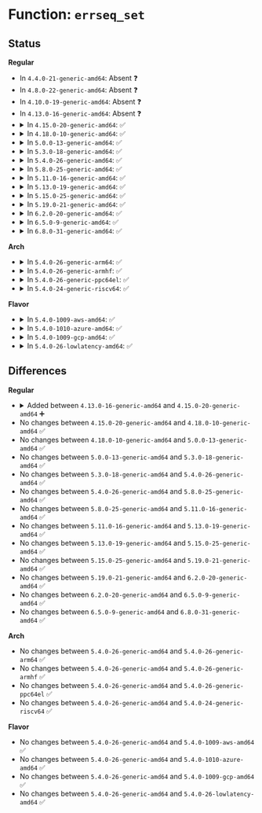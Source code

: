 # Function: <code>errseq_set</code>

## Status
<b>Regular</b>
<ul>
<li>
In <code>4.4.0-21-generic-amd64</code>: Absent ❓
</li>
<li>
In <code>4.8.0-22-generic-amd64</code>: Absent ❓
</li>
<li>
In <code>4.10.0-19-generic-amd64</code>: Absent ❓
</li>
<li>
In <code>4.13.0-16-generic-amd64</code>: Absent ❓
</li>
<li>
<details>
<summary>In <code>4.15.0-20-generic-amd64</code>: ✅</summary>

```c
errseq_t errseq_set(errseq_t * eseq, int err)
```

```json
{
  "name": "errseq_set",
  "collision_type": "Unique Global",
  "inline_type": "No",
  "funcs": [
    {
      "addr": 18446744071583664624,
      "name": "errseq_set",
      "external": true,
      "loc": "lib/errseq.c:58",
      "file": "lib/errseq.c",
      "inline": "seen, unknown",
      "caller_inline": [],
      "caller_func": []
    }
  ],
  "symbols": [
    {
      "addr": 18446744071583664624,
      "name": "errseq_set",
      "section": ".text",
      "bind": "STB_GLOBAL",
      "size": 107
    }
  ]
}
```
</details>
</li>
<li>
<details>
<summary>In <code>4.18.0-10-generic-amd64</code>: ✅</summary>

```c
errseq_t errseq_set(errseq_t * eseq, int err)
```

```json
{
  "name": "errseq_set",
  "collision_type": "Unique Global",
  "inline_type": "No",
  "funcs": [
    {
      "addr": 18446744071583882304,
      "name": "errseq_set",
      "external": true,
      "loc": "lib/errseq.c:58",
      "file": "lib/errseq.c",
      "inline": "seen, unknown",
      "caller_inline": [],
      "caller_func": []
    }
  ],
  "symbols": [
    {
      "addr": 18446744071583882304,
      "name": "errseq_set",
      "section": ".text",
      "bind": "STB_GLOBAL",
      "size": 106
    }
  ]
}
```
</details>
</li>
<li>
<details>
<summary>In <code>5.0.0-13-generic-amd64</code>: ✅</summary>

```c
errseq_t errseq_set(errseq_t * eseq, int err)
```

```json
{
  "name": "errseq_set",
  "collision_type": "Unique Global",
  "inline_type": "No",
  "funcs": [
    {
      "addr": 18446744071583966480,
      "name": "errseq_set",
      "external": true,
      "loc": "lib/errseq.c:58",
      "file": "lib/errseq.c",
      "inline": "seen, unknown",
      "caller_inline": [],
      "caller_func": []
    }
  ],
  "symbols": [
    {
      "addr": 18446744071583966480,
      "name": "errseq_set",
      "section": ".text",
      "bind": "STB_GLOBAL",
      "size": 106
    }
  ]
}
```
</details>
</li>
<li>
<details>
<summary>In <code>5.3.0-18-generic-amd64</code>: ✅</summary>

```c
errseq_t errseq_set(errseq_t * eseq, int err)
```

```json
{
  "name": "errseq_set",
  "collision_type": "Unique Global",
  "inline_type": "No",
  "funcs": [
    {
      "addr": 18446744071584146352,
      "name": "errseq_set",
      "external": true,
      "loc": "lib/errseq.c:58",
      "file": "lib/errseq.c",
      "inline": "seen, unknown",
      "caller_inline": [],
      "caller_func": []
    }
  ],
  "symbols": [
    {
      "addr": 18446744071584146352,
      "name": "errseq_set",
      "section": ".text",
      "bind": "STB_GLOBAL",
      "size": 105
    }
  ]
}
```
</details>
</li>
<li>
<details>
<summary>In <code>5.4.0-26-generic-amd64</code>: ✅</summary>

```c
errseq_t errseq_set(errseq_t * eseq, int err)
```

```json
{
  "name": "errseq_set",
  "collision_type": "Unique Global",
  "inline_type": "No",
  "funcs": [
    {
      "addr": 18446744071584269008,
      "name": "errseq_set",
      "external": true,
      "loc": "lib/errseq.c:58",
      "file": "lib/errseq.c",
      "inline": "seen, unknown",
      "caller_inline": [],
      "caller_func": []
    }
  ],
  "symbols": [
    {
      "addr": 18446744071584269008,
      "name": "errseq_set",
      "section": ".text",
      "bind": "STB_GLOBAL",
      "size": 105
    }
  ]
}
```
</details>
</li>
<li>
<details>
<summary>In <code>5.8.0-25-generic-amd64</code>: ✅</summary>

```c
errseq_t errseq_set(errseq_t * eseq, int err)
```

```json
{
  "name": "errseq_set",
  "collision_type": "Unique Global",
  "inline_type": "No",
  "funcs": [
    {
      "addr": 18446744071584676928,
      "name": "errseq_set",
      "external": true,
      "loc": "lib/errseq.c:58",
      "file": "lib/errseq.c",
      "inline": "seen, unknown",
      "caller_inline": [],
      "caller_func": [
        "mm/filemap.c:generic_file_direct_write",
        "mm/filemap.c:page_endio",
        "mm/filemap.c:__filemap_set_wb_err",
        "mm/page-writeback.c:__writepage",
        "mm/vmscan.c:pageout",
        "mm/memory-failure.c:me_pagecache_dirty",
        "fs/buffer.c:__block_write_full_page",
        "fs/buffer.c:mark_buffer_write_io_error",
        "fs/buffer.c:mark_buffer_write_io_error",
        "fs/buffer.c:mark_buffer_write_io_error",
        "fs/mpage.c:__mpage_writepage",
        "fs/dax.c:dax_writeback_mapping_range",
        "fs/iomap/buffered-io.c:iomap_writepage_map",
        "fs/iomap/buffered-io.c:iomap_finish_page_writeback",
        "fs/ext4/page-io.c:ext4_end_bio",
        "fs/ext4/page-io.c:ext4_finish_bio",
        "fs/fuse/file.c:fuse_writepage_locked",
        "fs/fuse/file.c:fuse_writepage_end"
      ]
    }
  ],
  "symbols": [
    {
      "addr": 18446744071584676928,
      "name": "errseq_set",
      "section": ".text",
      "bind": "STB_GLOBAL",
      "size": 111
    }
  ]
}
```
</details>
</li>
<li>
<details>
<summary>In <code>5.11.0-16-generic-amd64</code>: ✅</summary>

```c
errseq_t errseq_set(errseq_t * eseq, int err)
```

```json
{
  "name": "errseq_set",
  "collision_type": "Unique Global",
  "inline_type": "No",
  "funcs": [
    {
      "addr": 18446744071584794544,
      "name": "errseq_set",
      "external": true,
      "loc": "lib/errseq.c:59",
      "file": "lib/errseq.c",
      "inline": "seen, unknown",
      "caller_inline": [],
      "caller_func": [
        "mm/filemap.c:generic_file_direct_write",
        "mm/filemap.c:page_endio",
        "mm/filemap.c:__filemap_set_wb_err",
        "mm/page-writeback.c:__writepage",
        "mm/vmscan.c:pageout",
        "mm/memory-failure.c:me_pagecache_dirty",
        "fs/buffer.c:__block_write_full_page",
        "fs/buffer.c:mark_buffer_write_io_error",
        "fs/buffer.c:mark_buffer_write_io_error",
        "fs/buffer.c:mark_buffer_write_io_error",
        "fs/mpage.c:__mpage_writepage",
        "fs/dax.c:dax_writeback_mapping_range",
        "fs/iomap/buffered-io.c:iomap_writepage_map",
        "fs/iomap/buffered-io.c:iomap_finish_page_writeback",
        "fs/ext4/page-io.c:ext4_end_bio",
        "fs/ext4/page-io.c:ext4_finish_bio",
        "fs/fuse/file.c:fuse_writepage_locked",
        "fs/fuse/file.c:fuse_writepage_end"
      ]
    }
  ],
  "symbols": [
    {
      "addr": 18446744071584794544,
      "name": "errseq_set",
      "section": ".text",
      "bind": "STB_GLOBAL",
      "size": 111
    }
  ]
}
```
</details>
</li>
<li>
<details>
<summary>In <code>5.13.0-19-generic-amd64</code>: ✅</summary>

```c
errseq_t errseq_set(errseq_t * eseq, int err)
```

```json
{
  "name": "errseq_set",
  "collision_type": "Unique Global",
  "inline_type": "No",
  "funcs": [
    {
      "addr": 18446744071584838688,
      "name": "errseq_set",
      "external": true,
      "loc": "lib/errseq.c:59",
      "file": "lib/errseq.c",
      "inline": "seen, unknown",
      "caller_inline": [],
      "caller_func": [
        "mm/filemap.c:generic_file_direct_write",
        "mm/filemap.c:page_endio",
        "mm/filemap.c:__filemap_set_wb_err",
        "mm/page-writeback.c:__writepage",
        "mm/vmscan.c:pageout",
        "mm/memory-failure.c:me_pagecache_dirty",
        "fs/buffer.c:__block_write_full_page",
        "fs/buffer.c:mark_buffer_write_io_error",
        "fs/buffer.c:mark_buffer_write_io_error",
        "fs/buffer.c:mark_buffer_write_io_error",
        "fs/mpage.c:__mpage_writepage",
        "fs/dax.c:dax_writeback_mapping_range",
        "fs/iomap/buffered-io.c:iomap_writepage_map",
        "fs/iomap/buffered-io.c:iomap_finish_ioend",
        "fs/ext4/page-io.c:ext4_end_bio",
        "fs/ext4/page-io.c:ext4_finish_bio",
        "fs/fuse/file.c:fuse_writepage_locked",
        "fs/fuse/file.c:fuse_writepage_end"
      ]
    }
  ],
  "symbols": [
    {
      "addr": 18446744071584838688,
      "name": "errseq_set",
      "section": ".text",
      "bind": "STB_GLOBAL",
      "size": 111
    }
  ]
}
```
</details>
</li>
<li>
<details>
<summary>In <code>5.15.0-25-generic-amd64</code>: ✅</summary>

```c
errseq_t errseq_set(errseq_t * eseq, int err)
```

```json
{
  "name": "errseq_set",
  "collision_type": "Unique Global",
  "inline_type": "No",
  "funcs": [
    {
      "addr": 18446744071585258064,
      "name": "errseq_set",
      "external": true,
      "loc": "lib/errseq.c:59",
      "file": "lib/errseq.c",
      "inline": "seen, unknown",
      "caller_inline": [],
      "caller_func": [
        "mm/filemap.c:generic_file_direct_write",
        "mm/filemap.c:page_endio",
        "mm/filemap.c:__filemap_set_wb_err",
        "mm/page-writeback.c:__writepage",
        "mm/vmscan.c:pageout",
        "mm/memory-failure.c:me_pagecache_dirty",
        "fs/buffer.c:__block_write_full_page",
        "fs/buffer.c:mark_buffer_write_io_error",
        "fs/buffer.c:mark_buffer_write_io_error",
        "fs/buffer.c:mark_buffer_write_io_error",
        "fs/mpage.c:__mpage_writepage",
        "fs/dax.c:dax_writeback_mapping_range",
        "fs/iomap/buffered-io.c:iomap_writepage_map",
        "fs/iomap/buffered-io.c:iomap_finish_ioend",
        "fs/ext4/page-io.c:ext4_end_bio",
        "fs/ext4/page-io.c:ext4_finish_bio",
        "fs/fuse/dir.c:fuse_flush_time_update",
        "fs/fuse/file.c:fuse_writepage_locked",
        "fs/fuse/file.c:fuse_writepage_end"
      ]
    }
  ],
  "symbols": [
    {
      "addr": 18446744071585258064,
      "name": "errseq_set",
      "section": ".text",
      "bind": "STB_GLOBAL",
      "size": 111
    }
  ]
}
```
</details>
</li>
<li>
<details>
<summary>In <code>5.19.0-21-generic-amd64</code>: ✅</summary>

```c
errseq_t errseq_set(errseq_t * eseq, int err)
```

```json
{
  "name": "errseq_set",
  "collision_type": "Unique Global",
  "inline_type": "No",
  "funcs": [
    {
      "addr": 18446744071586100704,
      "name": "errseq_set",
      "external": true,
      "loc": "lib/errseq.c:59",
      "file": "lib/errseq.c",
      "inline": "seen, unknown",
      "caller_inline": [],
      "caller_func": [
        "mm/filemap.c:dio_warn_stale_pagecache",
        "mm/filemap.c:page_endio",
        "mm/filemap.c:__filemap_set_wb_err",
        "mm/page-writeback.c:__writepage",
        "mm/vmscan.c:pageout",
        "mm/memory-failure.c:me_pagecache_dirty",
        "fs/buffer.c:__block_write_full_page",
        "fs/buffer.c:mark_buffer_write_io_error",
        "fs/buffer.c:mark_buffer_write_io_error",
        "fs/buffer.c:mark_buffer_write_io_error",
        "fs/mpage.c:__mpage_writepage",
        "fs/dax.c:dax_writeback_mapping_range",
        "fs/iomap/buffered-io.c:iomap_writepage_map",
        "fs/iomap/buffered-io.c:iomap_finish_ioend",
        "fs/ext4/page-io.c:ext4_end_bio",
        "fs/ext4/page-io.c:ext4_finish_bio",
        "fs/fuse/dir.c:fuse_flush_time_update",
        "fs/fuse/file.c:fuse_vma_close",
        "fs/fuse/file.c:fuse_writepage_locked",
        "fs/fuse/file.c:fuse_writepage_end"
      ]
    }
  ],
  "symbols": [
    {
      "addr": 18446744071586100704,
      "name": "errseq_set",
      "section": ".text",
      "bind": "STB_GLOBAL",
      "size": 139
    }
  ]
}
```
</details>
</li>
<li>
<details>
<summary>In <code>6.2.0-20-generic-amd64</code>: ✅</summary>

```c
errseq_t errseq_set(errseq_t * eseq, int err)
```

```json
{
  "name": "errseq_set",
  "collision_type": "Unique Global",
  "inline_type": "No",
  "funcs": [
    {
      "addr": 18446744071587085552,
      "name": "errseq_set",
      "external": true,
      "loc": "lib/errseq.c:59",
      "file": "lib/errseq.c",
      "inline": "seen, unknown",
      "caller_inline": [],
      "caller_func": [
        "mm/filemap.c:dio_warn_stale_pagecache",
        "mm/filemap.c:page_endio",
        "mm/filemap.c:__filemap_set_wb_err",
        "mm/page-writeback.c:__writepage",
        "mm/vmscan.c:pageout",
        "mm/memory-failure.c:me_pagecache_dirty",
        "fs/buffer.c:__block_write_full_page",
        "fs/buffer.c:mark_buffer_write_io_error",
        "fs/buffer.c:mark_buffer_write_io_error",
        "fs/buffer.c:mark_buffer_write_io_error",
        "fs/mpage.c:__mpage_writepage",
        "fs/dax.c:dax_writeback_mapping_range",
        "fs/iomap/buffered-io.c:iomap_writepage_map",
        "fs/iomap/buffered-io.c:iomap_finish_ioend",
        "fs/ext4/page-io.c:ext4_end_bio",
        "fs/ext4/page-io.c:ext4_finish_bio",
        "fs/fuse/dir.c:fuse_flush_time_update",
        "fs/fuse/file.c:fuse_vma_close",
        "fs/fuse/file.c:fuse_writepage_locked",
        "fs/fuse/file.c:fuse_writepage_end"
      ]
    }
  ],
  "symbols": [
    {
      "addr": 18446744071587085552,
      "name": "errseq_set",
      "section": ".text",
      "bind": "STB_GLOBAL",
      "size": 139
    }
  ]
}
```
</details>
</li>
<li>
<details>
<summary>In <code>6.5.0-9-generic-amd64</code>: ✅</summary>

```c
errseq_t errseq_set(errseq_t * eseq, int err)
```

```json
{
  "name": "errseq_set",
  "collision_type": "Unique Global",
  "inline_type": "No",
  "funcs": [
    {
      "addr": 18446744071587344560,
      "name": "errseq_set",
      "external": true,
      "loc": "lib/errseq.c:59",
      "file": "lib/errseq.c",
      "inline": "seen, unknown",
      "caller_inline": [],
      "caller_func": [
        "mm/filemap.c:dio_warn_stale_pagecache",
        "mm/filemap.c:__filemap_set_wb_err",
        "mm/page-writeback.c:writepage_cb",
        "mm/vmscan.c:pageout",
        "mm/memory-failure.c:me_pagecache_dirty",
        "fs/buffer.c:__block_write_full_folio",
        "fs/buffer.c:mark_buffer_write_io_error",
        "fs/buffer.c:mark_buffer_write_io_error",
        "fs/buffer.c:mark_buffer_write_io_error",
        "fs/mpage.c:__mpage_writepage",
        "fs/mpage.c:mpage_write_end_io",
        "fs/dax.c:dax_writeback_mapping_range",
        "fs/iomap/buffered-io.c:iomap_writepage_map",
        "fs/iomap/buffered-io.c:iomap_finish_ioend",
        "fs/ext4/page-io.c:ext4_end_bio",
        "fs/ext4/page-io.c:ext4_finish_bio",
        "fs/fuse/dir.c:fuse_flush_time_update",
        "fs/fuse/file.c:fuse_vma_close",
        "fs/fuse/file.c:fuse_writepage_locked",
        "fs/fuse/file.c:fuse_writepage_end"
      ]
    }
  ],
  "symbols": [
    {
      "addr": 18446744071587344560,
      "name": "errseq_set",
      "section": ".text",
      "bind": "STB_GLOBAL",
      "size": 139
    }
  ]
}
```
</details>
</li>
<li>
<details>
<summary>In <code>6.8.0-31-generic-amd64</code>: ✅</summary>

```c
errseq_t errseq_set(errseq_t * eseq, int err)
```

```json
{
  "name": "errseq_set",
  "collision_type": "Unique Global",
  "inline_type": "No",
  "funcs": [
    {
      "addr": 18446744071587628016,
      "name": "errseq_set",
      "external": true,
      "loc": "lib/errseq.c:59",
      "file": "lib/errseq.c",
      "inline": "seen, unknown",
      "caller_inline": [],
      "caller_func": [
        "mm/filemap.c:dio_warn_stale_pagecache",
        "mm/filemap.c:__filemap_set_wb_err",
        "mm/page-writeback.c:writepage_cb",
        "mm/vmscan.c:pageout",
        "mm/memory-failure.c:me_pagecache_dirty",
        "fs/buffer.c:__block_write_full_folio",
        "fs/buffer.c:mark_buffer_write_io_error",
        "fs/buffer.c:mark_buffer_write_io_error",
        "fs/buffer.c:mark_buffer_write_io_error",
        "fs/mpage.c:__mpage_writepage",
        "fs/mpage.c:mpage_write_end_io",
        "fs/dax.c:dax_writeback_mapping_range",
        "fs/iomap/buffered-io.c:iomap_writepage_map",
        "fs/iomap/buffered-io.c:iomap_finish_ioend",
        "fs/ext4/page-io.c:ext4_end_bio",
        "fs/ext4/page-io.c:ext4_finish_bio",
        "fs/fuse/dir.c:fuse_flush_time_update",
        "fs/fuse/file.c:fuse_vma_close",
        "fs/fuse/file.c:fuse_writepage_locked",
        "fs/fuse/file.c:fuse_writepage_end"
      ]
    }
  ],
  "symbols": [
    {
      "addr": 18446744071587628016,
      "name": "errseq_set",
      "section": ".text",
      "bind": "STB_GLOBAL",
      "size": 139
    }
  ]
}
```
</details>
</li>
</ul>
<b>Arch</b>
<ul>
<li>
<details>
<summary>In <code>5.4.0-26-generic-arm64</code>: ✅</summary>

```c
errseq_t errseq_set(errseq_t * eseq, int err)
```

```json
{
  "name": "errseq_set",
  "collision_type": "Unique Global",
  "inline_type": "No",
  "funcs": [
    {
      "addr": 18446603336496153048,
      "name": "errseq_set",
      "external": true,
      "loc": "lib/errseq.c:58",
      "file": "lib/errseq.c",
      "inline": "seen, unknown",
      "caller_inline": [],
      "caller_func": []
    }
  ],
  "symbols": [
    {
      "addr": 18446603336496153048,
      "name": "errseq_set",
      "section": ".text",
      "bind": "STB_GLOBAL",
      "size": 176
    }
  ]
}
```
</details>
</li>
<li>
<details>
<summary>In <code>5.4.0-26-generic-armhf</code>: ✅</summary>

```c
errseq_t errseq_set(errseq_t * eseq, int err)
```

```json
{
  "name": "errseq_set",
  "collision_type": "Unique Global",
  "inline_type": "No",
  "funcs": [
    {
      "addr": 3229473580,
      "name": "errseq_set",
      "external": true,
      "loc": "lib/errseq.c:58",
      "file": "lib/errseq.c",
      "inline": "seen, unknown",
      "caller_inline": [],
      "caller_func": []
    }
  ],
  "symbols": [
    {
      "addr": 3229473580,
      "name": "errseq_set",
      "section": ".text",
      "bind": "STB_GLOBAL",
      "size": 196
    }
  ]
}
```
</details>
</li>
<li>
<details>
<summary>In <code>5.4.0-26-generic-ppc64el</code>: ✅</summary>

```c
errseq_t errseq_set(errseq_t * eseq, int err)
```

```json
{
  "name": "errseq_set",
  "collision_type": "Unique Global",
  "inline_type": "No",
  "funcs": [
    {
      "addr": 13835058055290414176,
      "name": "errseq_set",
      "external": true,
      "loc": "lib/errseq.c:58",
      "file": "lib/errseq.c",
      "inline": "seen, unknown",
      "caller_inline": [],
      "caller_func": []
    }
  ],
  "symbols": [
    {
      "addr": 13835058055290414176,
      "name": "errseq_set",
      "section": ".text",
      "bind": "STB_GLOBAL",
      "size": 232
    }
  ]
}
```
</details>
</li>
<li>
<details>
<summary>In <code>5.4.0-24-generic-riscv64</code>: ✅</summary>

```c
errseq_t errseq_set(errseq_t * eseq, int err)
```

```json
{
  "name": "errseq_set",
  "collision_type": "Unique Global",
  "inline_type": "No",
  "funcs": [
    {
      "addr": 18446743936275206170,
      "name": "errseq_set",
      "external": true,
      "loc": "lib/errseq.c:58",
      "file": "lib/errseq.c",
      "inline": "seen, unknown",
      "caller_inline": [],
      "caller_func": []
    }
  ],
  "symbols": [
    {
      "addr": 18446743936275206170,
      "name": "errseq_set",
      "section": ".text",
      "bind": "STB_GLOBAL",
      "size": 142
    }
  ]
}
```
</details>
</li>
</ul>
<b>Flavor</b>
<ul>
<li>
<details>
<summary>In <code>5.4.0-1009-aws-amd64</code>: ✅</summary>

```c
errseq_t errseq_set(errseq_t * eseq, int err)
```

```json
{
  "name": "errseq_set",
  "collision_type": "Unique Global",
  "inline_type": "No",
  "funcs": [
    {
      "addr": 18446744071584237744,
      "name": "errseq_set",
      "external": true,
      "loc": "lib/errseq.c:58",
      "file": "lib/errseq.c",
      "inline": "seen, unknown",
      "caller_inline": [],
      "caller_func": []
    }
  ],
  "symbols": [
    {
      "addr": 18446744071584237744,
      "name": "errseq_set",
      "section": ".text",
      "bind": "STB_GLOBAL",
      "size": 105
    }
  ]
}
```
</details>
</li>
<li>
<details>
<summary>In <code>5.4.0-1010-azure-amd64</code>: ✅</summary>

```c
errseq_t errseq_set(errseq_t * eseq, int err)
```

```json
{
  "name": "errseq_set",
  "collision_type": "Unique Global",
  "inline_type": "No",
  "funcs": [
    {
      "addr": 18446744071584172944,
      "name": "errseq_set",
      "external": true,
      "loc": "lib/errseq.c:58",
      "file": "lib/errseq.c",
      "inline": "seen, unknown",
      "caller_inline": [],
      "caller_func": []
    }
  ],
  "symbols": [
    {
      "addr": 18446744071584172944,
      "name": "errseq_set",
      "section": ".text",
      "bind": "STB_GLOBAL",
      "size": 105
    }
  ]
}
```
</details>
</li>
<li>
<details>
<summary>In <code>5.4.0-1009-gcp-amd64</code>: ✅</summary>

```c
errseq_t errseq_set(errseq_t * eseq, int err)
```

```json
{
  "name": "errseq_set",
  "collision_type": "Unique Global",
  "inline_type": "No",
  "funcs": [
    {
      "addr": 18446744071584221504,
      "name": "errseq_set",
      "external": true,
      "loc": "lib/errseq.c:58",
      "file": "lib/errseq.c",
      "inline": "seen, unknown",
      "caller_inline": [],
      "caller_func": []
    }
  ],
  "symbols": [
    {
      "addr": 18446744071584221504,
      "name": "errseq_set",
      "section": ".text",
      "bind": "STB_GLOBAL",
      "size": 105
    }
  ]
}
```
</details>
</li>
<li>
<details>
<summary>In <code>5.4.0-26-lowlatency-amd64</code>: ✅</summary>

```c
errseq_t errseq_set(errseq_t * eseq, int err)
```

```json
{
  "name": "errseq_set",
  "collision_type": "Unique Global",
  "inline_type": "No",
  "funcs": [
    {
      "addr": 18446744071584326336,
      "name": "errseq_set",
      "external": true,
      "loc": "lib/errseq.c:58",
      "file": "lib/errseq.c",
      "inline": "seen, unknown",
      "caller_inline": [],
      "caller_func": []
    }
  ],
  "symbols": [
    {
      "addr": 18446744071584326336,
      "name": "errseq_set",
      "section": ".text",
      "bind": "STB_GLOBAL",
      "size": 105
    }
  ]
}
```
</details>
</li>
</ul>

## Differences
<b>Regular</b>
<ul>
<li>
<details>
<summary>Added between <code>4.13.0-16-generic-amd64</code> and <code>4.15.0-20-generic-amd64</code> ➕</summary>

```c
errseq_t errseq_set(errseq_t * eseq, int err)
```
</details>
</li>
<li>
No changes between <code>4.15.0-20-generic-amd64</code> and <code>4.18.0-10-generic-amd64</code> ✅
</li>
<li>
No changes between <code>4.18.0-10-generic-amd64</code> and <code>5.0.0-13-generic-amd64</code> ✅
</li>
<li>
No changes between <code>5.0.0-13-generic-amd64</code> and <code>5.3.0-18-generic-amd64</code> ✅
</li>
<li>
No changes between <code>5.3.0-18-generic-amd64</code> and <code>5.4.0-26-generic-amd64</code> ✅
</li>
<li>
No changes between <code>5.4.0-26-generic-amd64</code> and <code>5.8.0-25-generic-amd64</code> ✅
</li>
<li>
No changes between <code>5.8.0-25-generic-amd64</code> and <code>5.11.0-16-generic-amd64</code> ✅
</li>
<li>
No changes between <code>5.11.0-16-generic-amd64</code> and <code>5.13.0-19-generic-amd64</code> ✅
</li>
<li>
No changes between <code>5.13.0-19-generic-amd64</code> and <code>5.15.0-25-generic-amd64</code> ✅
</li>
<li>
No changes between <code>5.15.0-25-generic-amd64</code> and <code>5.19.0-21-generic-amd64</code> ✅
</li>
<li>
No changes between <code>5.19.0-21-generic-amd64</code> and <code>6.2.0-20-generic-amd64</code> ✅
</li>
<li>
No changes between <code>6.2.0-20-generic-amd64</code> and <code>6.5.0-9-generic-amd64</code> ✅
</li>
<li>
No changes between <code>6.5.0-9-generic-amd64</code> and <code>6.8.0-31-generic-amd64</code> ✅
</li>
</ul>
<b>Arch</b>
<ul>
<li>
No changes between <code>5.4.0-26-generic-amd64</code> and <code>5.4.0-26-generic-arm64</code> ✅
</li>
<li>
No changes between <code>5.4.0-26-generic-amd64</code> and <code>5.4.0-26-generic-armhf</code> ✅
</li>
<li>
No changes between <code>5.4.0-26-generic-amd64</code> and <code>5.4.0-26-generic-ppc64el</code> ✅
</li>
<li>
No changes between <code>5.4.0-26-generic-amd64</code> and <code>5.4.0-24-generic-riscv64</code> ✅
</li>
</ul>
<b>Flavor</b>
<ul>
<li>
No changes between <code>5.4.0-26-generic-amd64</code> and <code>5.4.0-1009-aws-amd64</code> ✅
</li>
<li>
No changes between <code>5.4.0-26-generic-amd64</code> and <code>5.4.0-1010-azure-amd64</code> ✅
</li>
<li>
No changes between <code>5.4.0-26-generic-amd64</code> and <code>5.4.0-1009-gcp-amd64</code> ✅
</li>
<li>
No changes between <code>5.4.0-26-generic-amd64</code> and <code>5.4.0-26-lowlatency-amd64</code> ✅
</li>
</ul>
